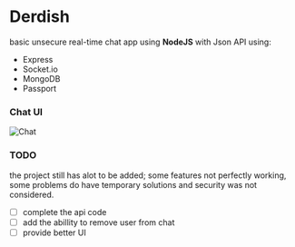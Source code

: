 # Derdish
basic unsecure real-time chat app using **NodeJS** with Json API using: 
- Express
- Socket.io
- MongoDB
- Passport

### Chat UI
![Chat](https://raw.github.com/raddadz/derdish001/master/imgs/chat.png)

### TODO
the project still has alot to be added; some features not perfectly working, some problems do have temporary solutions and security was not considered.
- [ ] complete the api code
- [ ] add the abillity to remove user from chat
- [ ] provide better UI
